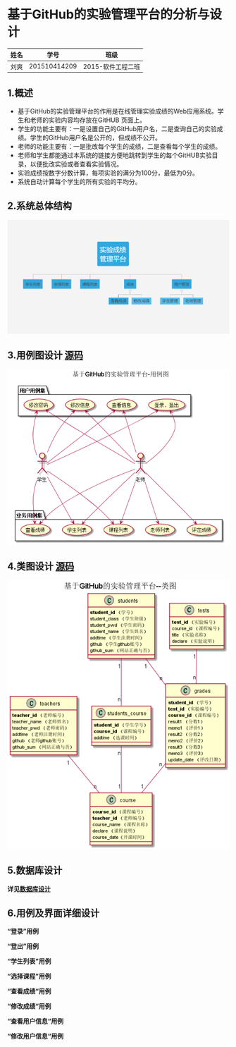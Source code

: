 #  基于GitHub的实验管理平台的分析与设计

| 姓名 |     学号     |       班级        |
| :--: | :----------: | :---------------: |
| 刘爽 | 201510414209 | 2015-软件工程二班 |

##  1.概述

- 基于GitHub的实验管理平台的作用是在线管理实验成绩的Web应用系统。学生和老师的实验内容均存放在GitHUB 页面上。
- 学生的功能主要有：一是设置自己的GitHub用户名，二是查询自己的实验成绩。学生的GitHub用户名是公开的，但成绩不公开。
- 老师的功能主要有：一是批改每个学生的成绩，二是查看每个学生的成绩。
- 老师和学生都能通过本系统的链接方便地跳转到学生的每个GitHUB实验目录，以便批改实验或者查看实验情况。
- 实验成绩按数字分数计算，每项实验的满分为100分，最低为0分。
- 系统自动计算每个学生的所有实验的平均分。

## 2.系统总体结构

![](images/系统总体结构.png)

## 3.用例图设计   [源码](src/usercase.puml)

![](images/用例图.png)

## 4.类图设计  [源码](src/class.puml) 

![](images/类图.png)



## 5.数据库设计

**详见[数据库设计](数据库设计.md)**

## 6.用例及界面详细设计

**“登录”用例**

**“登出”用例**

**“学生列表”用例**

**“选择课程”用例**

**“查看成绩“用例**

**“修改成绩“用例**

**“查看用户信息“用例**

**“修改用户信息“用例**

